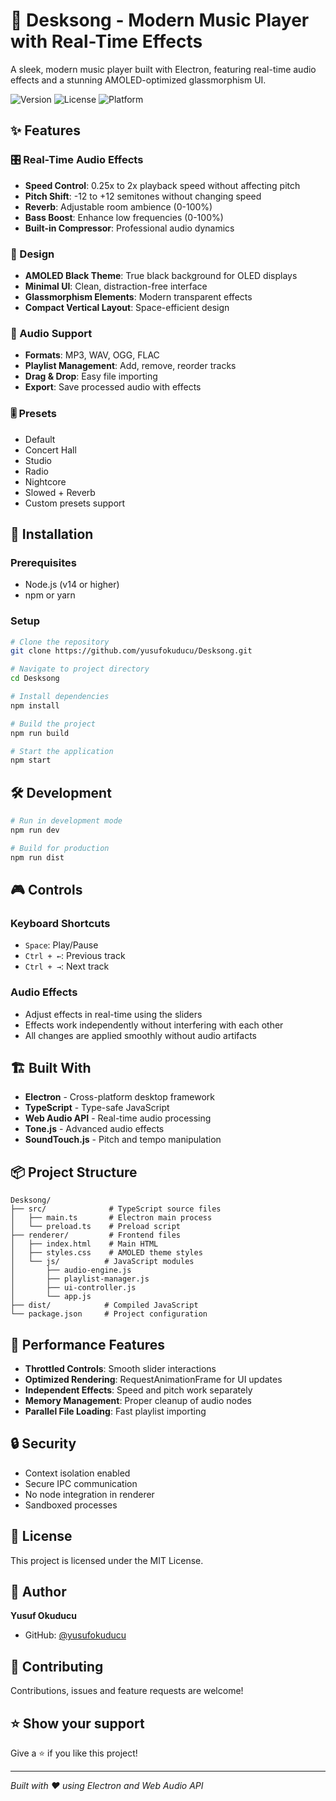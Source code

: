 # 🎵 Desksong - Modern Music Player with Real-Time Effects

A sleek, modern music player built with Electron, featuring real-time audio effects and a stunning AMOLED-optimized glassmorphism UI.

![Version](https://img.shields.io/badge/version-1.0.0-blue)
![License](https://img.shields.io/badge/license-MIT-green)
![Platform](https://img.shields.io/badge/platform-Windows-lightgrey)

## ✨ Features

### 🎛️ Real-Time Audio Effects
- **Speed Control**: 0.25x to 2x playback speed without affecting pitch
- **Pitch Shift**: -12 to +12 semitones without changing speed
- **Reverb**: Adjustable room ambience (0-100%)
- **Bass Boost**: Enhance low frequencies (0-100%)
- **Built-in Compressor**: Professional audio dynamics

### 🎨 Design
- **AMOLED Black Theme**: True black background for OLED displays
- **Minimal UI**: Clean, distraction-free interface
- **Glassmorphism Elements**: Modern transparent effects
- **Compact Vertical Layout**: Space-efficient design

### 🎵 Audio Support
- **Formats**: MP3, WAV, OGG, FLAC
- **Playlist Management**: Add, remove, reorder tracks
- **Drag & Drop**: Easy file importing
- **Export**: Save processed audio with effects

### 🎚️ Presets
- Default
- Concert Hall
- Studio
- Radio
- Nightcore
- Slowed + Reverb
- Custom presets support

## 🚀 Installation

### Prerequisites
- Node.js (v14 or higher)
- npm or yarn

### Setup
```bash
# Clone the repository
git clone https://github.com/yusufokuducu/Desksong.git

# Navigate to project directory
cd Desksong

# Install dependencies
npm install

# Build the project
npm run build

# Start the application
npm start
```

## 🛠️ Development

```bash
# Run in development mode
npm run dev

# Build for production
npm run dist
```

## 🎮 Controls

### Keyboard Shortcuts
- `Space`: Play/Pause
- `Ctrl + ←`: Previous track
- `Ctrl + →`: Next track

### Audio Effects
- Adjust effects in real-time using the sliders
- Effects work independently without interfering with each other
- All changes are applied smoothly without audio artifacts

## 🏗️ Built With

- **Electron** - Cross-platform desktop framework
- **TypeScript** - Type-safe JavaScript
- **Web Audio API** - Real-time audio processing
- **Tone.js** - Advanced audio effects
- **SoundTouch.js** - Pitch and tempo manipulation

## 📦 Project Structure

```
Desksong/
├── src/              # TypeScript source files
│   ├── main.ts       # Electron main process
│   └── preload.ts    # Preload script
├── renderer/         # Frontend files
│   ├── index.html    # Main HTML
│   ├── styles.css    # AMOLED theme styles
│   └── js/          # JavaScript modules
│       ├── audio-engine.js
│       ├── playlist-manager.js
│       ├── ui-controller.js
│       └── app.js
├── dist/            # Compiled JavaScript
└── package.json     # Project configuration
```

## 🎯 Performance Features

- **Throttled Controls**: Smooth slider interactions
- **Optimized Rendering**: RequestAnimationFrame for UI updates
- **Independent Effects**: Speed and pitch work separately
- **Memory Management**: Proper cleanup of audio nodes
- **Parallel File Loading**: Fast playlist importing

## 🔒 Security

- Context isolation enabled
- Secure IPC communication
- No node integration in renderer
- Sandboxed processes

## 📝 License

This project is licensed under the MIT License.

## 👤 Author

**Yusuf Okuducu**
- GitHub: [@yusufokuducu](https://github.com/yusufokuducu)

## 🤝 Contributing

Contributions, issues and feature requests are welcome!

## ⭐ Show your support

Give a ⭐️ if you like this project!

---

*Built with ❤️ using Electron and Web Audio API*